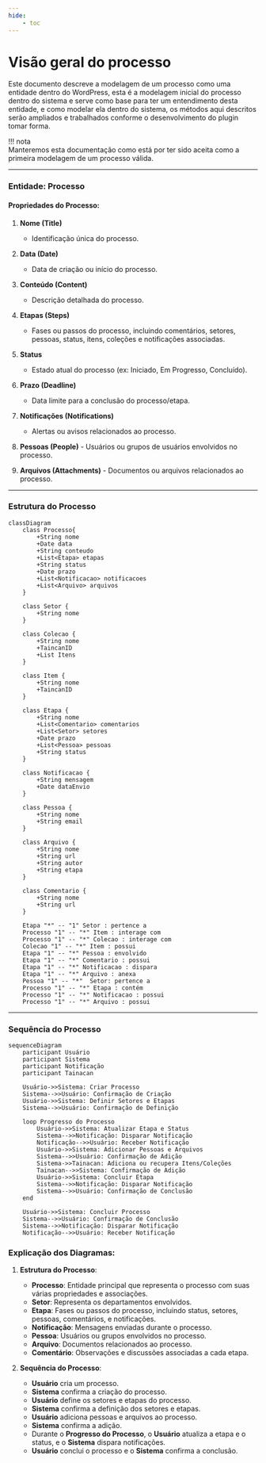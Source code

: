 ```yaml
---
hide:
    - toc
---
```

# Visão geral do processo

Este documento descreve a modelagem de um processo como uma entidade dentro do WordPress, esta é a modelagem inicial do processo dentro do sistema e serve como base para ter um entendimento desta entidade, e como modelar ela dentro do sistema, os métodos aqui descritos serão ampliados e trabalhados conforme o desenvolvimento do plugin tomar forma. 

!!! nota    
    Manteremos esta documentação como está por ter sido aceita como a primeira modelagem de um processo válida.

---

### Entidade: Processo

#### Propriedades do Processo:
1. **Nome (Title)**  
      - Identificação única do processo.
   
2. **Data (Date)**
      - Data de criação ou início do processo.
   
3. **Conteúdo (Content)**
      - Descrição detalhada do processo.

4. **Etapas (Steps)**
      - Fases ou passos do processo, incluindo comentários, setores, pessoas, status, itens, coleções e notificações associadas.

5. **Status**
      - Estado atual do processo (ex: Iniciado, Em Progresso, Concluído).

6. **Prazo (Deadline)**
      - Data limite para a conclusão do processo/etapa.

7. **Notificações (Notifications)**
      - Alertas ou avisos relacionados ao processo.

8. **Pessoas (People)**
       - Usuários ou grupos de usuários envolvidos no processo.

9.  **Arquivos (Attachments)**
        - Documentos ou arquivos relacionados ao processo.

---

### Estrutura do Processo

```mermaid
classDiagram
    class Processo{
        +String nome
        +Date data
        +String conteudo
        +List<Etapa> etapas
        +String status
        +Date prazo
        +List<Notificacao> notificacoes
        +List<Arquivo> arquivos
    }

    class Setor {
        +String nome
    }

    class Colecao {
        +String nome
        +TaincanID
        +List Itens
    }

    class Item {
        +String nome
        +TaincanID
    }

    class Etapa {
        +String nome
        +List<Comentario> comentarios
        +List<Setor> setores
        +Date prazo
        +List<Pessoa> pessoas
        +String status
    }

    class Notificacao {
        +String mensagem
        +Date dataEnvio
    }

    class Pessoa {
        +String nome
        +String email
    }

    class Arquivo {
        +String nome
        +String url
        +String autor
        +String etapa
    }

    class Comentario {
        +String nome
        +String url
    }

    Etapa "*" -- "1" Setor : pertence a
    Processo "1" -- "*" Item : interage com
    Processo "1" -- "*" Colecao : interage com
    Colecao "1" -- "*" Item : possui
    Etapa "1" -- "*" Pessoa : envolvido
    Etapa "1" -- "*" Comentario : possui
    Etapa "1" -- "*" Notificacao : dispara
    Etapa "1" -- "*" Arquivo : anexa
    Pessoa "1" -- "*"  Setor: pertence a
    Processo "1" -- "*" Etapa : contém
    Processo "1" -- "*" Notificacao : possui
    Processo "1" -- "*" Arquivo : possui
```

---

### Sequência do Processo

```mermaid
sequenceDiagram
    participant Usuário
    participant Sistema
    participant Notificação
    participant Tainacan

    Usuário->>Sistema: Criar Processo
    Sistema-->>Usuário: Confirmação de Criação
    Usuário->>Sistema: Definir Setores e Etapas
    Sistema-->>Usuário: Confirmação de Definição
    
    loop Progresso do Processo
        Usuário->>Sistema: Atualizar Etapa e Status
        Sistema-->>Notificação: Disparar Notificação
        Notificação-->>Usuário: Receber Notificação
        Usuário->>Sistema: Adicionar Pessoas e Arquivos
        Sistema-->>Usuário: Confirmação de Adição
        Sistema->>Tainacan: Adiciona ou recupera Itens/Coleções
        Tainacan-->>Sistema: Confirmação de Adição
        Usuário->>Sistema: Concluir Etapa
        Sistema-->>Notificação: Disparar Notificação
        Sistema-->>Usuário: Confirmação de Conclusão
    end
    
    Usuário->>Sistema: Concluir Processo
    Sistema-->>Usuário: Confirmação de Conclusão
    Sistema-->>Notificação: Disparar Notificação
    Notificação-->>Usuário: Receber Notificação
```

### Explicação dos Diagramas:

1. **Estrutura do Processo**:
      - **Processo**: Entidade principal que representa o processo com suas várias propriedades e associações.
      - **Setor**: Representa os departamentos envolvidos.
      - **Etapa**: Fases ou passos do processo, incluindo status, setores, pessoas, comentários, e notificações.
      - **Notificação**: Mensagens enviadas durante o processo.
      - **Pessoa**: Usuários ou grupos envolvidos no processo.
      - **Arquivo**: Documentos relacionados ao processo.
      - **Comentário**: Observações e discussões associadas a cada etapa.

2. **Sequência do Processo**:
      - **Usuário** cria um processo.
      - **Sistema** confirma a criação do processo.
      - **Usuário** define os setores e etapas do processo.
      - **Sistema** confirma a definição dos setores e etapas.
      - **Usuário** adiciona pessoas e arquivos ao processo.
      - **Sistema** confirma a adição.
      - Durante o **Progresso do Processo**, o **Usuário** atualiza a etapa e o status, e o **Sistema** dispara notificações.
      - **Usuário** conclui o processo e o **Sistema** confirma a conclusão.

